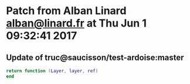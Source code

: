 # Patch from Alban Linard <alban@linard.fr> at Thu Jun  1 09:32:41 2017

## Update of truc@saucisson/test-ardoise:master

```lua
return function (Layer, layer, ref)
end
```

